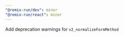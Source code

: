 ```yaml
---
"@remix-run/dev": minor
"@remix-run/react": minor
---
```


Add deprecation warnings for `v2_normalizeFormMethod`

